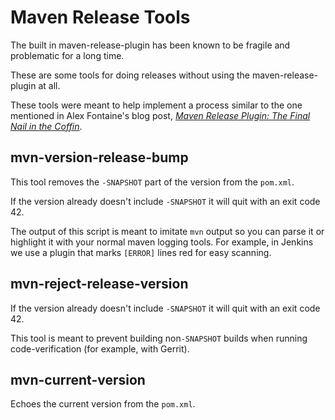 Maven Release Tools
===================

The built in maven-release-plugin has been known to be fragile and problematic
for a long time.

These are some tools for doing releases without using the maven-release-plugin
at all.

These tools were meant to help implement a process similar to the one mentioned
in Alex Fontaine's blog post, [*Maven Release Plugin: The Final Nail in the
Coffin*](http://axelfontaine.com/blog/final-nail.html).

mvn-version-release-bump
------------------------

This tool removes the `-SNAPSHOT` part of the version from the `pom.xml`.

If the version already doesn't include `-SNAPSHOT` it will quit with an exit
code 42.

The output of this script is meant to imitate `mvn` output so you can parse it
or highlight it with your normal maven logging tools. For example, in Jenkins
we use a plugin that marks `[ERROR]` lines red for easy scanning.

mvn-reject-release-version
--------------------------

If the version already doesn't include `-SNAPSHOT` it will quit with an exit
code 42.

This tool is meant to prevent building non`-SNAPSHOT` builds when running
code-verification (for example, with Gerrit).

mvn-current-version
-------------------

Echoes the current version from the `pom.xml`.
